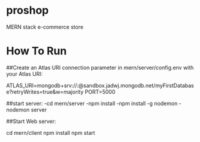 # proshop
MERN stack e-commerce store
# How To Run
##Create an Atlas URI connection parameter in mern/server/config.env with your Atlas URI:

ATLAS_URI=mongodb+srv://<username>:<password>@sandbox.jadwj.mongodb.net/myFirstDatabase?retryWrites=true&w=majority
PORT=5000
  
##start server:
-cd mern/server
-npm install
-npm install -g nodemon
-nodemon server
  
##Start Web server:

  cd mern/client
  npm install
  npm start
